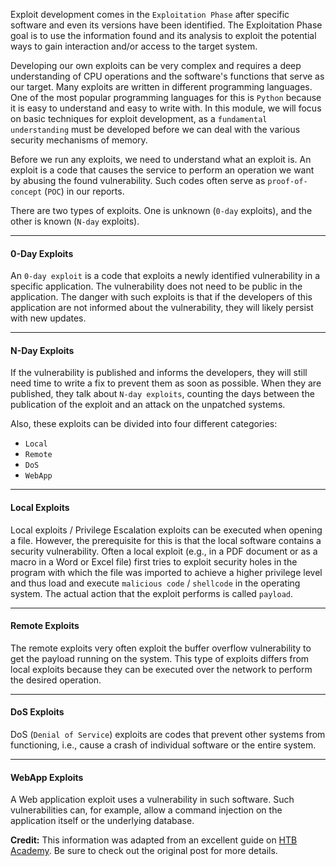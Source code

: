 Exploit development comes in the `Exploitation Phase` after specific software and even its versions have been identified. The Exploitation Phase goal is to use the information found and its analysis to exploit the potential ways to gain interaction and/or access to the target system.

Developing our own exploits can be very complex and requires a deep understanding of CPU operations and the software's functions that serve as our target. Many exploits are written in different programming languages. One of the most popular programming languages for this is `Python` because it is easy to understand and easy to write with. In this module, we will focus on basic techniques for exploit development, as a `fundamental understanding` must be developed before we can deal with the various security mechanisms of memory.

Before we run any exploits, we need to understand what an exploit is. An exploit is a code that causes the service to perform an operation we want by abusing the found vulnerability. Such codes often serve as `proof-of-concept` (`POC`) in our reports.

There are two types of exploits. One is unknown (`0-day` exploits), and the other is known (`N-day` exploits).

---

#### 0-Day Exploits

An `0-day exploit` is a code that exploits a newly identified vulnerability in a specific application. The vulnerability does not need to be public in the application. The danger with such exploits is that if the developers of this application are not informed about the vulnerability, they will likely persist with new updates.

---

#### N-Day Exploits

If the vulnerability is published and informs the developers, they will still need time to write a fix to prevent them as soon as possible. When they are published, they talk about `N-day exploits`, counting the days between the publication of the exploit and an attack on the unpatched systems.

Also, these exploits can be divided into four different categories:

- `Local`
- `Remote`
- `DoS`
- `WebApp`

---

#### Local Exploits

Local exploits / Privilege Escalation exploits can be executed when opening a file. However, the prerequisite for this is that the local software contains a security vulnerability. Often a local exploit (e.g., in a PDF document or as a macro in a Word or Excel file) first tries to exploit security holes in the program with which the file was imported to achieve a higher privilege level and thus load and execute `malicious code` / `shellcode` in the operating system. The actual action that the exploit performs is called `payload`.

---

#### Remote Exploits

The remote exploits very often exploit the buffer overflow vulnerability to get the payload running on the system. This type of exploits differs from local exploits because they can be executed over the network to perform the desired operation.

---

#### DoS Exploits

DoS (`Denial of Service`) exploits are codes that prevent other systems from functioning, i.e., cause a crash of individual software or the entire system.

---

#### WebApp Exploits

A Web application exploit uses a vulnerability in such software. Such vulnerabilities can, for example, allow a command injection on the application itself or the underlying database.

**Credit:** This information was adapted from an excellent guide on [HTB Academy](https://academy.hackthebox.com/course/preview/stack-based-buffer-overflows-on-linux-x86). Be sure to check out the original post for more details.